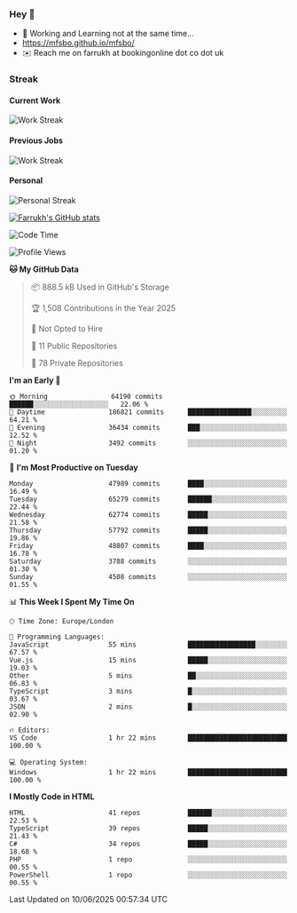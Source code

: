 ### Hey 👋

- 🏃 Working and Learning not at the same time...
- https://mfsbo.github.io/mfsbo/
- ✉️ Reach me on farrukh at bookingonline dot co dot uk

### Streak
#### Current Work
![Work Streak](https://streak-stats.demolab.com/?user=mfsbo)
#### Previous Jobs
![Work Streak](https://streak-stats.demolab.com/?user=farrukhcw)
#### Personal
![Personal Streak](https://streak-stats.demolab.com/?user=farrukhsubhani)

[![Farrukh's GitHub stats](https://github-readme-stats.vercel.app/api?username=mfsbo&hide=stars&count_private=true)](https://github.com/mfsbo/)

<!--START_SECTION:waka-->
![Code Time](http://img.shields.io/badge/Code%20Time-919%20hrs%203%20mins-blue)

![Profile Views](http://img.shields.io/badge/Profile%20Views-0-blue)

**🐱 My GitHub Data** 

> 📦 888.5 kB Used in GitHub's Storage 
 > 
> 🏆 1,508 Contributions in the Year 2025
 > 
> 🚫 Not Opted to Hire
 > 
> 📜 11 Public Repositories 
 > 
> 🔑 78 Private Repositories 
 > 
**I'm an Early 🐤** 

```text
🌞 Morning                64190 commits       ██████░░░░░░░░░░░░░░░░░░░   22.06 % 
🌆 Daytime                186821 commits      ████████████████░░░░░░░░░   64.21 % 
🌃 Evening                36434 commits       ███░░░░░░░░░░░░░░░░░░░░░░   12.52 % 
🌙 Night                  3492 commits        ░░░░░░░░░░░░░░░░░░░░░░░░░   01.20 % 
```
📅 **I'm Most Productive on Tuesday** 

```text
Monday                   47989 commits       ████░░░░░░░░░░░░░░░░░░░░░   16.49 % 
Tuesday                  65279 commits       ██████░░░░░░░░░░░░░░░░░░░   22.44 % 
Wednesday                62774 commits       █████░░░░░░░░░░░░░░░░░░░░   21.58 % 
Thursday                 57792 commits       █████░░░░░░░░░░░░░░░░░░░░   19.86 % 
Friday                   48807 commits       ████░░░░░░░░░░░░░░░░░░░░░   16.78 % 
Saturday                 3788 commits        ░░░░░░░░░░░░░░░░░░░░░░░░░   01.30 % 
Sunday                   4508 commits        ░░░░░░░░░░░░░░░░░░░░░░░░░   01.55 % 
```


📊 **This Week I Spent My Time On** 

```text
🕑︎ Time Zone: Europe/London

💬 Programming Languages: 
JavaScript               55 mins             █████████████████░░░░░░░░   67.57 % 
Vue.js                   15 mins             █████░░░░░░░░░░░░░░░░░░░░   19.03 % 
Other                    5 mins              ██░░░░░░░░░░░░░░░░░░░░░░░   06.83 % 
TypeScript               3 mins              █░░░░░░░░░░░░░░░░░░░░░░░░   03.67 % 
JSON                     2 mins              █░░░░░░░░░░░░░░░░░░░░░░░░   02.90 % 

🔥 Editors: 
VS Code                  1 hr 22 mins        █████████████████████████   100.00 % 

💻 Operating System: 
Windows                  1 hr 22 mins        █████████████████████████   100.00 % 
```

**I Mostly Code in HTML** 

```text
HTML                     41 repos            ██████░░░░░░░░░░░░░░░░░░░   22.53 % 
TypeScript               39 repos            █████░░░░░░░░░░░░░░░░░░░░   21.43 % 
C#                       34 repos            █████░░░░░░░░░░░░░░░░░░░░   18.68 % 
PHP                      1 repo              ░░░░░░░░░░░░░░░░░░░░░░░░░   00.55 % 
PowerShell               1 repo              ░░░░░░░░░░░░░░░░░░░░░░░░░   00.55 % 
```




 Last Updated on 10/06/2025 00:57:34 UTC
<!--END_SECTION:waka-->
<!--
**mfsbo/mfsbo** is a ✨ _special_ ✨ repository because its `README.md` (this file) appears on your GitHub profile.

Here are some ideas to get you started:

- 🔭 I’m currently working on ...
- 🌱 I’m currently learning ...
- 👯 I’m looking to collaborate on ...
- 🤔 I’m looking for help with ...
- 💬 Ask me about ...
- 📫 How to reach me: ...
- 😄 Pronouns: ...
- ⚡ Fun fact: ...
-->
